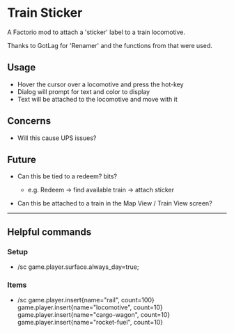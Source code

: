 # Train Sticker

A Factorio mod to attach a 'sticker' label to a train locomotive.

Thanks to GotLag for 'Renamer' and the functions from that were used.

## Usage

* Hover the cursor over a locomotive and press the hot-key
* Dialog will prompt for text and color to display
* Text will be attached to the locomotive and move with it

## Concerns

* Will this cause UPS issues?

## Future

* Can this be tied to a redeem? bits?
  * e.g. Redeem -> find available train -> attach sticker

* Can this be attached to a train in the Map View / Train View screen?

--------------------------------------------------------------------------------

## Helpful commands

### Setup

* /sc game.player.surface.always_day=true;

### Items

* /sc game.player.insert{name="rail",        count=100}
      game.player.insert{name="locomotive",  count=10}
      game.player.insert{name="cargo-wagon", count=10}
      game.player.insert{name="rocket-fuel", count=10}
